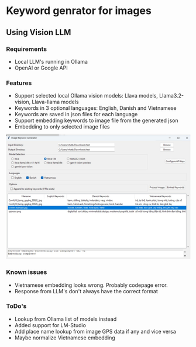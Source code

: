 # Keyword genrator for images
## Using Vision LLM

### Requirements

- Local LLM's running in Ollama
- OpenAI or Google API

### Features

- Support selected local Ollama vision models: Llava models, Llama3.2-vision, Llava-llama models
- Keywords in 3 optional languages: English, Danish and Vietnamese
- Keywords are saved in json files for each language
- Support embedding keywords to image file from the generated json
- Embedding to only selected image files

![Screenshot](images/Screenshot.jpg?raw=true)

### Known issues

- Vietnamese embedding looks wrong. Probably codepage error.
- Response from LLM's don't always have the correct format 

### ToDo's

- Lookup from Ollama list of models instead
- Added support for LM-Studio
- Add place name lookup from image GPS data if any and vice versa
- Maybe normalize Vietnamese embedding 
